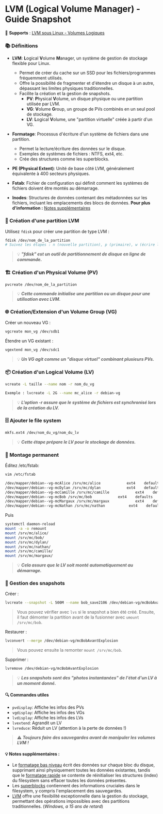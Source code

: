 # LVM (Logical Volume Manager) - Guide Snapshot

🔗 **Supports** : [LVM sous Linux - Volumes Logiques](https://www.linuxtricks.fr/wiki/lvm-sous-linux-volumes-logiques)

### 📚 Définitions
- **LVM**: **L**ogical **V**olume **M**anager, un système de gestion de stockage flexible pour Linux.
  - Permet de créer du cache sur un SSD pour les fichiers/programmes fréquemment utilisés.
  - Offre la possibilité de fragmenter et d'étendre un disque à un autre, dépassant les limites physiques traditionnelles.
  - Facilite la création et la gestion de snapshots. 
    - **PV**: **P**hysical **V**olume, un disque physique ou une partition utilisée par LVM.
    - **VG**: **V**olume **G**roup, un groupe de PVs combinés en un seul pool de stockage.
    - **LV**: **L**ogical **V**olume, une "partition virtuelle" créée à partir d'un VG.

- **Formatage**: Processus d'écriture d'un système de fichiers dans une partition.  
  - Permet la lecture/écriture des données sur le disque.
  - Exemples de systèmes de fichiers : NTFS, ext4, etc.
  - Crée des structures comme les superblocks.
- **PE (Physical Extent)**: Unité de base côté LVM, généralement équivalente à 400 secteurs physiques.
- **Fstab**: Fichier de configuration qui définit comment les systèmes de fichiers doivent être montés au démarrage.
- **Inodes**: Structures de données contenant des métadonnées sur les fichiers, incluant les emplacements des blocs de données. 
**Pour plus d'information :** [Notes supplémentaires](#-notes-supplémentaires-)

### 🔧 Création d'une partition LVM

Utilisez `fdisk` pour créer une partition de type LVM :

```bash
fdisk /dev/nom_de_la_partition
# Suivez les étapes : n (nouvelle partition), p (primaire), w (écrire les changements)
```

> 💡 ***"fdisk" est un outil de partitionnement de disque en ligne de commande.***

### 🏗️ Création d'un Physical Volume (PV)
```bash 
pvcreate /dev/nom_de_la_partition
```
> 💡 ***Cette commande initialise une partition ou un disque pour une utilisation avec LVM.***

### 🌐 Création/Extension d'un Volume Group (VG)
Créer un nouveau VG :
```bash
vgcreate mon_vg /dev/sdb1
```
Étendre un VG existant :
```bash
vgextend mon_vg /dev/sdc1
```

> 💡 ***Un VG agit comme un "disque virtuel" combinant plusieurs PVs.***

### 📦 Création d'un Logical Volume (LV)
```bash
vcreate -L taille --name nom -r nom_du_vg

Exemple : lvcreate -L 2G --name mc_alice -r debian-vg
```
> 💡 ***L’option -r assure que le système de fichiers est synchronisé lors de la création du LV.***

### 🗄️ Ajouter le file system
```bash
mkfs.ext4 /dev/nom_du_vg/nom_du_lv
```
> 💡 ***Cette étape prépare le LV pour le stockage de données.***

### 🔗 Montage permanent
Éditez /etc/fstab:
```bash
vim /etc/fstab

/dev/mapper/debian--vg-mcAlice /srv/mc/alice            ext4    defaults              0       0
/dev/mapper/debian--vg-mcDylan /srv/mc/dylan            ext4    defaults              0       0
/dev/mapper/debian--vg-mcCamille /srv/mc/camille            ext4    defaults              0       0
/dev/mapper/debian--vg-mcBob /srv/mc/bob            ext4    defaults              0       0
/dev/mapper/debian--vg-mcMargaux /srv/mc/margaux            ext4    defaults              0       0
/dev/mapper/debian--vg-mcNathan /srv/mc/nathan           ext4    defaults              0       0  
```
Puis
```bash
systemctl daemon-reload
mount -a -o remount
mount /srv/mc/alice/
mount /srv/mc/bob/
mount /srv/mc/dylan/
mount /srv/mc/nathan/
mount /srv/mc/camille/
mount /srv/mc/margaux/
```
> 💡 ***Cela assure que le LV soit monté automatiquement au démarrage.***

### 📸 Gestion des snapshots
Créer :
```bash
lvcreate --snapshot -L 500M --name bob_save2106 /dev/debian-vg/mcBobAvantExplosion
```
> Vous pouvez vérifier avec `lvs` si le snapshot a bien été créé. Ensuite, il faut démonter la partition avant de la fusionner avec `umount /srv/mc/bob`.

Restaurer :
```bash
lvconvert --merge /dev/debian-vg/mcBobAvantExplosion
```
> Vous pouvez ensuite la remonter `mount /srv/mc/bob`.

Supprimer :
```bash
lvremove /dev/debian-vg/mcBobAvantExplosion
```

> 💡 ***Les snapshots sont des "photos instantanées" de l'état d'un LV à un moment donné.***

#### 🔍 Commandes utiles
- `pvdisplay`: Affiche les infos des PVs
- `vgdisplay`: Affiche les infos des VGs
- `lvdisplay`: Affiche les infos des LVs
- `lvextend`: Agrandit un LV
- `lvreduce`: Réduit un LV (attention à la perte de données !)

> ⚠️ ***Toujours faire des sauvegardes avant de manipuler les volumes LVM !***

#### 💡 Notes supplémentaires :
- Le <u>formatage bas niveau</u> écrit des données sur chaque bloc du disque, supprimant ainsi physiquement toutes les données existantes, tandis que le <u>formatage rapide</u> se contente de réinitialiser les structures (index) du filesystem sans effacer toutes les données présentes.
- Les <u>superblocks</u> contiennent des informations cruciales dans le filesystem, y compris l'emplacement des sauvegardes.
- <u>LVM</u> offre une flexibilité exceptionnelle dans la gestion du stockage, permettant des opérations impossibles avec des partitions traditionnelles. (*Windows, a 15 ans de retard*)